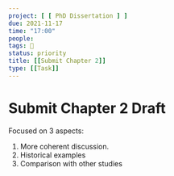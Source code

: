 ```yaml
---
project: [ [ PhD Dissertation ] ]
due: 2021-11-17
time: "17:00"
people:
tags: 🧨
status: priority
title: [[Submit Chapter 2]]
type: [[Task]]
---
```


# Submit Chapter 2 Draft

Focused on 3 aspects:

1. More coherent discussion.
2. Historical examples
3. Comparison with other studies